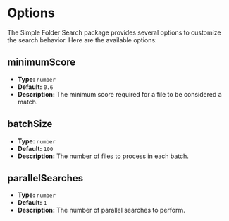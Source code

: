# Options

The Simple Folder Search package provides several options to customize the search behavior. Here are the available options:

## minimumScore

- **Type:** `number`
- **Default:** `0.6`
- **Description:** The minimum score required for a file to be considered a match.

## batchSize

- **Type:** `number`
- **Default:** `100`
- **Description:** The number of files to process in each batch.

## parallelSearches

- **Type:** `number`
- **Default:** `1`
- **Description:** The number of parallel searches to perform.